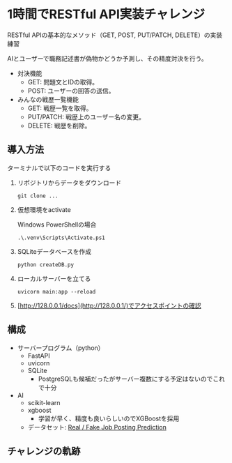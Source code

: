 # 1時間でRESTful API実装チャレンジ
RESTful APIの基本的なメソッド（GET, POST, PUT/PATCH, DELETE）の実装練習

AIとユーザーで職務記述書が偽物かどうか予測し、その精度対決を行う。
- 対決機能
  - GET: 問題文とIDの取得。
  - POST: ユーザーの回答の送信。
- みんなの戦歴一覧機能
  - GET: 戦歴一覧を取得。
  - PUT/PATCH: 戦歴上のユーザー名の変更。
  - DELETE: 戦歴を削除。

## 導入方法
ターミナルで以下のコードを実行する
1. リポジトリからデータをダウンロード
    ```terminal
    git clone ...
    ```
2. 仮想環境をactivate

    Windows PowerShellの場合
    ```terminal
    .\.venv\Scripts\Activate.ps1
    ```
3. SQLiteデータベースを作成
    ```
    python createDB.py
    ```
4. ローカルサーバーを立てる
    ```terminal
    uvicorn main:app --reload
    ```
5. [http://128.0.0.1/docs](http://128.0.0.1/)でアクセスポイントの確認

## 構成
- サーバープログラム（python）
  - FastAPI
  - uvicorn
  - SQLite
    - PostgreSQLも候補だったがサーバー複数にする予定はないのでこれで十分
- AI
  - scikit-learn
  - xgboost
    - 学習が早く、精度も良いらしいのでXGBoostを採用
  - データセット: [Real / Fake Job Posting Prediction](https://www.kaggle.com/datasets/shivamb/real-or-fake-fake-jobposting-prediction)

## チャレンジの軌跡